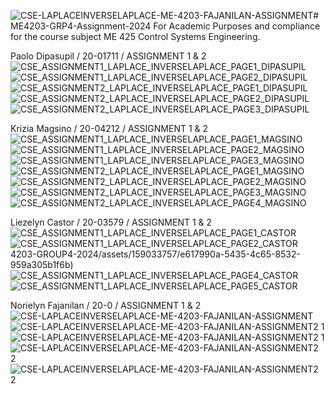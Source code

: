 ![CSE-LAPLACEINVERSELAPLACE-ME-4203-FAJANILAN-ASSIGNMENT](https://github.com/norielynmf/ME4203-GRP4-Assignment-2024/assets/161057251/804091c6-fc50-4bfe-87cf-8ddff0effdf3)# ME4203-GRP4-Assignment-2024
For Academic Purposes and compliance for the course subject ME 425 Control Systems Engineering.

Paolo Dipasupil / 20-01711 / ASSIGNMENT 1 & 2
![CSE_ASSIGNMENT1_LAPLACE_INVERSELAPLACE_PAGE1_DIPASUPIL](https://github.com/paolodipasupil/CSE-LAPLACEINVERSELAPLACE-ME-4203-GROUP4-2024/assets/159085587/ba8d0af6-e4c3-49c9-81a8-3a6a4e69b0d5)
![CSE_ASSIGNMENT1_LAPLACE_INVERSELAPLACE_PAGE2_DIPASUPIL](https://github.com/paolodipasupil/CSE-LAPLACEINVERSELAPLACE-ME-4203-GROUP4-2024/assets/159085587/1857d084-4a92-487f-9b72-ec7f7dfaede6)
![CSE_ASSIGNMENT2_LAPLACE_INVERSELAPLACE_PAGE1_DIPASUPIL](https://github.com/paolodipasupil/CSE-LAPLACEINVERSELAPLACE-ME-4203-GROUP4-2024/assets/159085587/fc2db753-2f29-453e-b48f-18fe807087f5)
![CSE_ASSIGNMENT2_LAPLACE_INVERSELAPLACE_PAGE2_DIPASUPIL](https://github.com/paolodipasupil/CSE-LAPLACEINVERSELAPLACE-ME-4203-GROUP4-2024/assets/159085587/65b4b7ed-bd81-489a-bc37-4f7477cbadb9)
![CSE_ASSIGNMENT2_LAPLACE_INVERSELAPLACE_PAGE3_DIPASUPIL](https://github.com/paolodipasupil/CSE-LAPLACEINVERSELAPLACE-ME-4203-GROUP4-2024/assets/159085587/48648c52-161f-4098-a3d8-40ead532a35f)

Krizia Magsino / 20-04212 / ASSIGNMENT 1 & 2
![CSE_ASSIGNMENT1_LAPLACE_INVERSELAPLACE_PAGE1_MAGSINO](https://github.com/paolodipasupil/CSE-LAPLACEINVERSELAPLACE-ME-4203-GROUP4-2024/assets/161013460/8208f87e-5fba-42b2-8abc-590171d5f8d3)
![CSE_ASSIGNMENT1_LAPLACE_INVERSELAPLACE_PAGE2_MAGSINO](https://github.com/paolodipasupil/CSE-LAPLACEINVERSELAPLACE-ME-4203-GROUP4-2024/assets/161013460/34c8a219-7dc2-4167-82b8-67a3ee013149)
![CSE_ASSIGNMENT1_LAPLACE_INVERSELAPLACE_PAGE3_MAGSINO](https://github.com/paolodipasupil/CSE-LAPLACEINVERSELAPLACE-ME-4203-GROUP4-2024/assets/161013460/91798beb-9336-46bd-a7f4-3f01883597e5)
![CSE_ASSIGNMENT2_LAPLACE_INVERSELAPLACE_PAGE1_MAGSINO](https://github.com/paolodipasupil/CSE-LAPLACEINVERSELAPLACE-ME-4203-GROUP4-2024/assets/161013460/e61ac2c2-d5d4-4e85-9174-80a196c52e32)
![CSE_ASSIGNMENT2_LAPLACE_INVERSELAPLACE_PAGE2_MAGSINO](https://github.com/paolodipasupil/CSE-LAPLACEINVERSELAPLACE-ME-4203-GROUP4-2024/assets/161013460/a736ef30-0796-4d7c-88d8-07e9508d2359)
![CSE_ASSIGNMENT2_LAPLACE_INVERSELAPLACE_PAGE3_MAGSINO](https://github.com/paolodipasupil/CSE-LAPLACEINVERSELAPLACE-ME-4203-GROUP4-2024/assets/161013460/6e21ac66-a014-45e5-94e0-1da1c31af4c9)
![CSE_ASSIGNMENT2_LAPLACE_INVERSELAPLACE_PAGE4_MAGSINO](https://github.com/paolodipasupil/CSE-LAPLACEINVERSELAPLACE-ME-4203-GROUP4-2024/assets/161013460/523da393-bbf9-4565-a076-46f087b62a54)

Liezelyn Castor / 20-03579 / ASSIGNMENT 1 & 2
![CSE_ASSIGNMENT1_LAPLACE_INVERSELAPLACE_PAGE1_CASTOR](https://github.com/paolodipasupil/CSE-LAPLACEINVERSELAPLACE-ME-4203-GROUP4-2024/assets/159033757/7d54d39e-bae5-42a4-94fc-36da66ea8850)
![CSE_ASSIGNMENT1_LAPLACE_INVERSELAPLACE_PAGE2_CASTOR](https://github.com/paolodipasupil/CSE-LAPLACEINVERSELAPLACE-ME-4203-GROUP4-2024/assets/159033757/c47a7698-87be-4b30-a216-ec2a19f39611)
4203-GROUP4-2024/assets/159033757/e617990a-5435-4c65-8532-959a305b1f6b)
![CSE_ASSIGNMENT1_LAPLACE_INVERSELAPLACE_PAGE4_CASTOR](https://github.com/paolodipasupil/CSE-LAPLACEINVERSELAPLACE-ME-4203-GROUP4-2024/assets/159033757/8ddc9b43-f754-4825-ae9a-a1f3da5e6aec)
![CSE_ASSIGNMENT1_LAPLACE_INVERSELAPLACE_PAGE5_CASTOR](https://github.com/paolodipasupil/CSE-LAPLACEINVERSELAPLACE-ME-4203-GROUP4-2024/assets/159033757/c61776ae-f658-4022-992f-d07e6c824e57)

Norielyn Fajanilan / 20-0 / ASSIGNMENT 1 & 2
![CSE-LAPLACEINVERSELAPLACE-ME-4203-FAJANILAN-ASSIGNMENT](https://github.com/norielynmf/ME4203-GRP4-Assignment-2024/assets/161057251/3b51ff0c-3a46-410f-8534-379fd2055d20)
![CSE-LAPLACEINVERSELAPLACE-ME-4203-FAJANILAN-ASSIGNMENT2 1](https://github.com/norielynmf/ME4203-GRP4-Assignment-2024/assets/161057251/7a26242f-16c4-491e-b3b0-26f969802a51)![CSE-LAPLACEINVERSELAPLACE-ME-4203-FAJANILAN-ASSIGNMENT2 1](https://github.com/norielynmf/ME4203-GRP4-Assignment-2024/assets/161057251/20d13f66-1868-4d7d-ae30-e6d2d66bea5c)
![CSE-LAPLACEINVERSELAPLACE-ME-4203-FAJANILAN-ASSIGNMENT2 2](https://github.com/norielynmf/ME4203-GRP4-Assignment-2024/assets/161057251/9a851a5c-20b0-480e-b286-a5ee247aa889)
![CSE-LAPLACEINVERSELAPLACE-ME-4203-FAJANILAN-ASSIGNMENT2 2](https://github.com/norielynmf/ME4203-GRP4-Assignment-2024/assets/161057251/381ab8ab-247e-422a-902c-5a0309691d8f)


